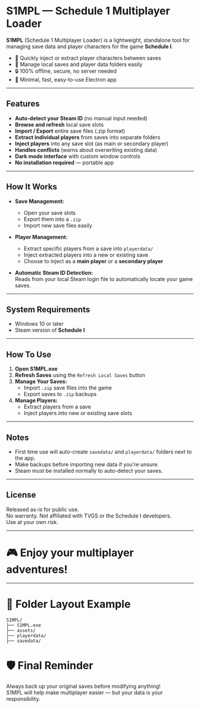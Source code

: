 # S1MPL — Schedule 1 Multiplayer Loader

**S1MPL** (Schedule 1 Multiplayer Loader) is a lightweight, standalone tool for managing save data and player characters for the game **Schedule I**.

- 🚀 Quickly inject or extract player characters between saves
- 📂 Manage local saves and player data folders easily
- 🔒 100% offline, secure, no server needed
- 🎯 Minimal, fast, easy-to-use Electron app

---

## Features
- **Auto-detect your Steam ID** (no manual input needed)
- **Browse and refresh** local save slots
- **Import / Export** entire save files (.zip format)
- **Extract individual players** from saves into separate folders
- **Inject players** into any save slot (as main or secondary player)
- **Handles conflicts** (warns about overwriting existing data)
- **Dark mode interface** with custom window controls
- **No installation required** — portable app

---

## How It Works

- **Save Management:**  
  - Open your save slots
  - Export them into a `.zip`
  - Import new save files easily
  
- **Player Management:**  
  - Extract specific players from a save into `playerdata/`
  - Inject extracted players into a new or existing save
  - Choose to inject as a **main player** or a **secondary player**

- **Automatic Steam ID Detection:**  
  Reads from your local Steam login file to automatically locate your game saves.

---

## System Requirements
- Windows 10 or later
- Steam version of **Schedule I**

---

## How To Use

1. **Open S1MPL.exe**
2. **Refresh Saves** using the `Refresh Local Saves` button
3. **Manage Your Saves:**
   - Import `.zip` save files into the game
   - Export saves to `.zip` backups
4. **Manage Players:**
   - Extract players from a save
   - Inject players into new or existing save slots

---

## Notes

- First time use will auto-create `savedata/` and `playerdata/` folders next to the app.
- Make backups before importing new data if you're unsure.
- Steam must be installed normally to auto-detect your saves.

---

## License

Released as-is for public use.  
No warranty. Not affiliated with TVGS or the Schedule I developers.  
Use at your own risk.

---

# 🎮 Enjoy your multiplayer adventures!

---

# 📂 Folder Layout Example
```
S1MPL/
├── S1MPL.exe
├── assets/
├── playerdata/
├── savedata/
```

# 🛡️ Final Reminder

Always back up your original saves before modifying anything!  
S1MPL will help make multiplayer easier — but your data is your responsibility.
